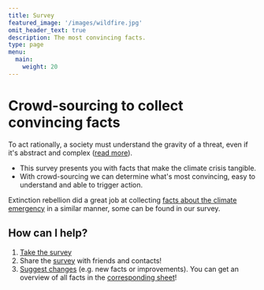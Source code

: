 ```yaml
---
title: Survey
featured_image: '/images/wildfire.jpg'
omit_header_text: true
description: The most convincing facts.
type: page
menu:
  main:
    weight: 20
---
```


# Crowd-sourcing to collect convincing facts

To act rationally, a society must understand the gravity of a threat, even if it's abstract and complex ([read more](about)).

* This survey presents you with facts that make the climate crisis tangible.
* With crowd-sourcing we can determine what's most convincing, easy to understand and able to trigger action.

Extinction rebellion did a great job at collecting [facts about the climate emergency](https://rebellion.earth/the-truth/the-emergency/) in a similar manner, some can be found in our survey.

## How can I help?
1. [Take the survey](https://docs.google.com/forms/d/e/1FAIpQLSdL1DjIJ_4j4xsrA4iigE7z1Tcd9hazOVFnCTycAuQoLpmRaA/viewform)
2. Share the [survey](https://docs.google.com/forms/d/e/1FAIpQLSdL1DjIJ_4j4xsrA4iigE7z1Tcd9hazOVFnCTycAuQoLpmRaA/viewform) with friends and contacts!
3. [Suggest changes](mailto:survey@reasn.de) (e.g. new facts or improvements). You can get an overview of all facts in the [corresponding sheet](https://docs.google.com/spreadsheets/d/16UcYOsweT1B-35Ael-9zmczslDZYcX7agBU0IgR3Bng)!